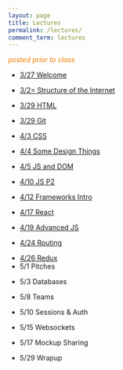 ```yaml
---
layout: page
title: Lectures
permalink: /lectures/
comment_term: lectures
---
```



<span style="color: #F27D00">*posted prior to class*</span>

<!-- * 3/27 Welcome -->
* [3/27 Welcome](00_welcome/)
<!-- * 3/27 Structure of the Internet -->
* [3/2= Structure of the Internet](01_interwebs/)
<!-- * 3/29 HTML -->
* [3/29 HTML](02_html/)
<!-- * 3/29 Git -->
* [3/29 Git](02_git/)
<!-- * 4/3 CSS -->
* [4/3 CSS](03_css/)
<!-- * 4/4 Some Design Things -->
* [4/4 Some Design Things](03_design/)
<!-- * 4/5 JS and DOM -->
* [4/5 JS and DOM](04_js1)
<!-- * 4/10 JS P2 -->
* [4/10 JS P2](05_js2)
<!-- * 4/12 Frameworks Intro -->
* [4/12 Frameworks Intro](06_react1)
<!-- * 4/17 React -->
* [4/17 React](07_react2)
<!-- * 4/19 Advanced JS -->
* [4/19 Advanced JS](08_advanced_js)
<!-- * 4/17 Projects -->
<!-- * [4/17 Projects](07_project_intro) -->
<!-- * 4/24 Routing -->
* [4/24 Routing](09_routing)
<!-- * 4/26 Redux -->
* [4/26 Redux](10_redux)
* 5/1 Pitches
<!-- * [5/1 Pitches](11_pitches) -->
* 5/3 Databases
<!-- * [5/3 Databases](12_intro_to_databases) -->
* 5/8 Teams
<!-- * [5/8 Teams](13_teams) -->
* 5/10 Sessions & Auth
<!-- * [5/10 Sessions & Auth](13_sessions_auth) -->
* 5/15 Websockets
<!-- * [5/15 Websockets](15_websockets) -->
* 5/17 Mockup Sharing
<!-- * 5/17 Mockup Sharing -->
* 5/29 Wrapup
<!-- * [5/29 Wrapup](16_wrapup) -->
